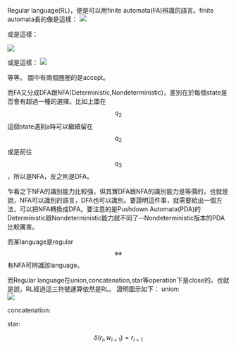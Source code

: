 Regular language(RL)，便是可以用finite automata(FA)辨識的語言。finite automata長的像是這樣：
![](https://i.imgur.com/bXWLuwN.png)

或是這樣：

![](https://i.imgur.com/qd4unXg.png)

或是這樣：
![](https://i.imgur.com/HFzgZy7.png)

等等。
圖中有兩個圈圈的是accept。

而FA又分成DFA跟NFA(Deterministic,Nondeterministic)，差別在於每個state是否會有超過一種的選擇。比如上圖在$$q_2$$這個state遇到a時可以繼續留在$$q_2$$或是前往$$q_3$$，所以是NFA，反之則是DFA。

乍看之下NFA的識別能力比較強，但其實DFA跟NFA的識別能力是等價的，也就是說，NFA可以識別的語言，DFA也可以識別。要證明這件事，就需要給出一個方法，可以把NFA轉換成DFA。要注意的是Pushdown Automata(PDA)的Deterministic跟Nondeterministic能力就不同了--Nondeterministic版本的PDA比較厲害。

而某language是regular $$\Leftrightarrow$$ 有NFA可辨識該language。

而Regular language在union,concatenation,star等operation下是close的。也就是說，RL經過這三符號運算依然是RL。
證明圖示如下：
union:  
![](https://i.imgur.com/1l83mox.jpg)


concatenation:  
![]()

star:  
![]()

$$\delta(r_i,w_{i+1}) = r_{i+1}$$